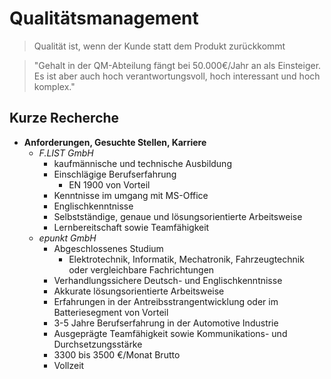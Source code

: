 Qualitätsmanagement
====

> Qualität ist, wenn der Kunde statt dem Produkt zurückkommt

> "Gehalt in der QM-Abteilung fängt bei 50.000€/Jahr an als Einsteiger. Es ist aber auch hoch verantwortungsvoll, hoch interessant und hoch komplex."

Kurze Recherche
----

- **Anforderungen, Gesuchte Stellen, Karriere**
   - _F.LIST GmbH_
       - kaufmännische und technische Ausbildung
       - Einschlägige Berufserfahrung
          - EN 1900 von Vorteil
       - Kenntnisse im umgang mit MS-Office
       - Englischkenntnisse
       - Selbstständige, genaue und lösungsorientierte Arbeitsweise
       - Lernbereitschaft sowie Teamfähigkeit 
   - _epunkt GmbH_
      - Abgeschlossenes Studium
	     - Elektrotechnik, Informatik, Mechatronik, Fahrzeugtechnik oder vergleichbare Fachrichtungen
	  - Verhandlungssichere Deutsch- und Englischkenntnisse
	  - Akkurate lösungsorientierte Arbeitsweise
	  - Erfahrungen in der Antreibsstrangentwicklung oder im Batteriesegment von Vorteil
      - 3-5 Jahre Berufserfahrung in der Automotive Industrie
	  - Ausgeprägte Teamfähigkeit sowie Kommunikations- und Durchsetzungsstärke
	  - 3300 bis 3500 €/Monat Brutto
	  - Vollzeit
